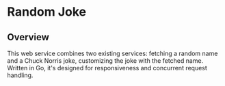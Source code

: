 # Random Joke

## Overview

This web service combines two existing services: fetching a random name and a Chuck Norris joke, customizing the joke with the fetched name. Written in Go, it's designed for responsiveness and concurrent request handling.

